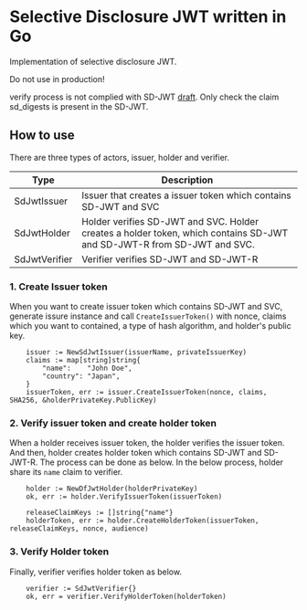 # Selective Disclosure JWT written in Go
Implementation of selective disclosure JWT.

Do not use in production!

verify process is not complied with SD-JWT [draft](https://www.ietf.org/archive/id/draft-ietf-oauth-selective-disclosure-jwt-00.html).
Only check the claim sd_digests is present in the SD-JWT.

## How to use
There are three types of actors, issuer, holder and verifier.

| Type | Description |
|----- | ----------- |
| SdJwtIssuer   | Issuer that creates a issuer token which contains SD-JWT and SVC |
| SdJwtHolder   | Holder verifies SD-JWT and SVC. Holder creates a holder token, which contains SD-JWT and SD-JWT-R from SD-JWT and SVC. | 
| SdJwtVerifier | Verifier verifies SD-JWT and SD-JWT-R |

### 1. Create Issuer token 
When you want to create issuer token which contains SD-JWT and SVC, generate issure instance and call `CreateIssuerToken()` with nonce, claims which you want to contained, a type of hash algorithm, and holder's public key.

```
	issuer := NewSdJwtIssuer(issuerName, privateIssuerKey)
	claims := map[string]string{
		"name":    "John Doe",
		"country": "Japan",
	}
	issuerToken, err := issuer.CreateIssuerToken(nonce, claims, SHA256, &holderPrivateKey.PublicKey)
```

### 2. Verify issuer token and create holder token
When a holder receives issuer token, the holder verifies the issuer token. And then, holder creates holder token which contains SD-JWT and SD-JWT-R. The process can be done as below. In the below process, holder share its `name` claim to verifier.
```
	holder := NewDfJwtHolder(holderPrivateKey)
	ok, err := holder.VerifyIssuerToken(issuerToken)

	releaseClaimKeys := []string{"name"}
	holderToken, err := holder.CreateHolderToken(issuerToken, releaseClaimKeys, nonce, audience)
```

### 3. Verify Holder token
Finally, verifier verifies holder token as below.
```
	verifier := SdJwtVerifier{}
	ok, err = verifier.VerifyHolderToken(holderToken)
```